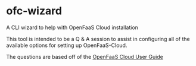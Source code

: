 # ofc-wizard
A CLI wizard to help with OpenFaaS Cloud installation

This tool is intended to be a Q & A session to assist in configuring all of the available options for setting up OpenFaaS-Cloud. 

The questions are based off of the [OpenFaaS Cloud User Guide](https://docs.openfaas.com/openfaas-cloud/user-guide/)